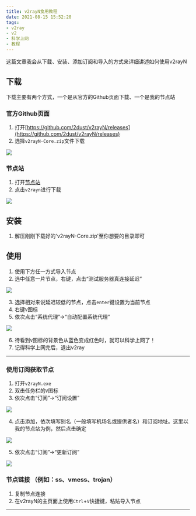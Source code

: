 ```yaml
---
title: v2rayN食用教程
date: 2021-08-15 15:52:20
tags:
- v2ray
- v2
- 科学上网
- 教程
---
```


这篇文章我会从下载、安装、添加订阅和导入的方式来详细讲述如何使用v2rayN

## 下载

下载主要有两个方式，一个是从官方的Github页面下载、一个是我的节点站

### 官方Github页面

1. 打开[https://github.com/2dust/v2rayN/releases](https://github.com/2dust/v2rayN/releases)
2. 选择`v2rayN-Core.zip`文件下载

![](https://cdn.jsdelivr.net/gh/zzysite/imgs@main/20210815155523.png)

### 节点站

1. 打开[节点站](https://misakanode.cf)
2. 点击`v2rayn`进行下载

![](https://cdn.jsdelivr.net/gh/zzysite/imgs@main/20210815155711.png)

## 安装

1. 解压刚刚下载好的'v2rayN-Core.zip'至你想要的目录即可

## 使用

1. 使用下方任一方式导入节点
2. 选中任意一片节点，右键，点击“测试服务器真连接延迟”

![](https://cdn.jsdelivr.net/gh/zzysite/imgs@main/20210817200624.png)

3. 选择相对来说延迟较低的节点，点击`enter`键设置为当前节点
4. 右键`V`图标
5. 依次点击“系统代理”→“自动配置系统代理”

![](https://cdn.jsdelivr.net/gh/zzysite/imgs@main/20210815160610.png)

6. 待看到`V`图标的背景色从蓝色变成红色时，就可以科学上网了！
7. 记得科学上网完后，退出v2ray

---

### 使用订阅获取节点

1. 打开`v2rayN.exe`
2. 双击任务栏的`V`图标
3. 依次点击“订阅”→“订阅设置”

![](https://cdn.jsdelivr.net/gh/zzysite/imgs@main/20210815155958.png)

4. 点击添加，依次填写别名（一般填写机场名或提供者名）和订阅地址。这里以我的节点站为例，然后点击确定

![](https://cdn.jsdelivr.net/gh/zzysite/imgs@main/20210815160141.png)

5. 依次点击“订阅”→“更新订阅”

![](https://cdn.jsdelivr.net/gh/zzysite/imgs@main/20210815160300.png)

### 节点链接 （例如：ss、vmess、trojan）

1. 复制节点连接
2. 在v2rayN的主页面上使用`Ctrl`+`V`快捷键，粘贴导入节点

---
